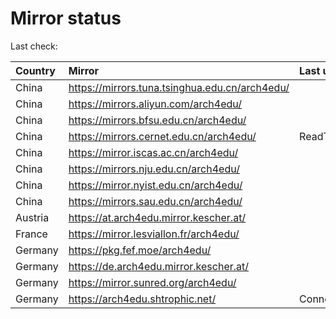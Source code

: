 <script src="./time.js"></script>
# Mirror status
Last check: <script type="text/javascript">localize(1755489806.9778383);</script>

|Country|Mirror|Last update|
|:------|:-----|:----------|
|China|https://mirrors.tuna.tsinghua.edu.cn/arch4edu/|<script type="text/javascript">localize(1755456242);</script>|
|China|https://mirrors.aliyun.com/arch4edu/|<script type="text/javascript">localize(1755456242);</script>|
|China|https://mirrors.bfsu.edu.cn/arch4edu/|<script type="text/javascript">localize(1755456242);</script>|
|China|https://mirrors.cernet.edu.cn/arch4edu/|ReadTimeout|
|China|https://mirror.iscas.ac.cn/arch4edu/|<script type="text/javascript">localize(1755456242);</script>|
|China|https://mirrors.nju.edu.cn/arch4edu/|<script type="text/javascript">localize(1755456242);</script>|
|China|https://mirror.nyist.edu.cn/arch4edu/|<script type="text/javascript">localize(1755456242);</script>|
|China|https://mirrors.sau.edu.cn/arch4edu/|<script type="text/javascript">localize(1755369726);</script>|
|Austria|https://at.arch4edu.mirror.kescher.at/|<script type="text/javascript">localize(1755456242);</script>|
|France|https://mirror.lesviallon.fr/arch4edu/|<script type="text/javascript">localize(1755456242);</script>|
|Germany|https://pkg.fef.moe/arch4edu/|<script type="text/javascript">localize(1755456242);</script>|
|Germany|https://de.arch4edu.mirror.kescher.at/|<script type="text/javascript">localize(1755456242);</script>|
|Germany|https://mirror.sunred.org/arch4edu/|<script type="text/javascript">localize(1755456242);</script>|
|Germany|https://arch4edu.shtrophic.net/|ConnectionError|

<script src="./tablefilter/tablefilter.js"></script>
<script src="./table.js"></script>
